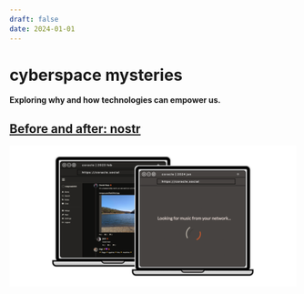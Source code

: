 ```yaml
---
draft: false 
date: 2024-01-01 
---
```


# cyberspace mysteries

**Exploring why and how technologies can empower us.**

<!-- excerpt ends before this -->

## [Before and after: nostr](buidl-hodl-time/before-and-after/nostr-in-time/index.md 'nostr in time')

[![Nostr in time: before and after](assets/images/nostr-in-time/nostr-in-time-before-and-after.png)](buidl-hodl-time/before-and-after/nostr-in-time/index.md 'nostr in time')
